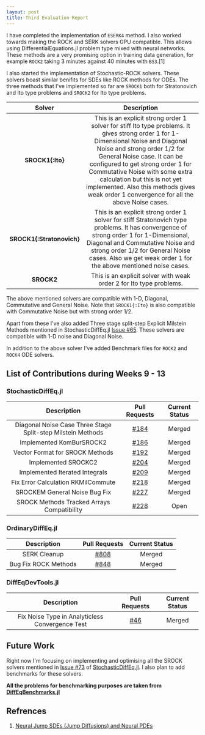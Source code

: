 ```yaml
---
layout: post
title: Third Evaluation Report
---
```


I have completed the implementation of `ESERK4` method. I also worked towards making the ROCK and SERK solvers GPU compatible. This allows using DifferentialEquations.jl problem type mixed with neural networks. These methods are a very promising option in training data generation, for example `ROCK2` taking 3 minutes against 40 minutes with `BS3`.[1]

I also started the implementation of Stochastic-ROCK solvers. These solvers boast similar benifits for SDEs like ROCK methods for ODEs. The three methods that I've implemented so far are `SROCK1` both for Stratonovich and Ito type problems and `SROCK2` for Ito type problems.

| Solver | Description |
|:--------------:|:--------:|
| **SROCK1{:Ito}** | This is an explicit strong order 1 solver for stiff Ito type problems. It gives strong order 1 for 1-Dimensional Noise and Diagonal Noise and strong order 1/2 for General Noise case. It can be configured to get strong order 1 for Commutative Noise with some extra calculation but this is not yet implemented. Also this methods gives weak order 1 convergence for all the above Noise cases. |
| **SROCK1{:Stratonovich}** | This is an explicit strong order 1 solver for stiff Stratonovich type problems. It has convergence of strong order 1 for 1-Dimensional, Diagonal and Commutative Noise and strong order 1/2 for General Noise cases. Also we get weak order 1 for the above mentioned noise cases. |
| **SROCK2** | This is an explicit solver with weak order 2 for Ito type problems. |

The above mentioned solvers are compatible with 1-D, Diagonal, Commutative and General Noise. Note that `SROCK1{:Ito}` is also compatible with Commutative Noise but with strong order 1/2.

Apart from these I've also added Three stage split-step Explicit Milstein Methods mentioned in StochasticDiffEq.jl [Issue #65](https://github.com/JuliaDiffEq/StochasticDiffEq.jl/issues/65). These solvers are compatible with 1-D noise and Diagonal Noise.

In addition to the above solver I've added Benchmark files for `ROCK2` and `ROCK4` ODE solvers.


## List of Contributions during Weeks 9 - 13

### StochasticDiffEq.jl

| Description | Pull Requests | Current Status |
|:--------------:|:--------:|:----------:|
| Diagonal Noise Case Three Stage Split-step Milstein Methods | [#184](https://github.com/JuliaDiffEq/StochasticDiffEq.jl/pull/184) | Merged |
| Implemented KomBurSROCK2 | [#186](https://github.com/JuliaDiffEq/StochasticDiffEq.jl/pull/186) | Merged |
| Vector Format for SROCK Methods | [#192](https://github.com/JuliaDiffEq/StochasticDiffEq.jl/pull/192) | Merged |
| Implemented SROCKC2 | [#204](https://github.com/JuliaDiffEq/StochasticDiffEq.jl/pull/204) | Merged |
| Implemented Iterated Integrals | [#209](https://github.com/JuliaDiffEq/StochasticDiffEq.jl/pull/209) | Merged |
| Fix Error Calculation RKMilCommute | [#218](https://github.com/JuliaDiffEq/StochasticDiffEq.jl/pull/218) | Merged |
| SROCKEM General Noise Bug Fix | [#227](https://github.com/JuliaDiffEq/StochasticDiffEq.jl/pull/227) | Merged |
| SROCK Methods Tracked Arrays Compatibility | [#228](https://github.com/JuliaDiffEq/StochasticDiffEq.jl/pull/228) | Open |

### OrdinaryDiffEq.jl

| Description | Pull Requests | Current Status |
|:--------------:|:--------:|:----------:|
| SERK Cleanup | [#808](https://github.com/JuliaDiffEq/OrdinaryDiffEq.jl/pull/808) | Merged |
| Bug Fix ROCK Methods | [#848](https://github.com/JuliaDiffEq/OrdinaryDiffEq.jl/pull/848) | Merged |

### DiffEqDevTools.jl

| Description | Pull Requests | Current Status |
|:--------------:|:--------:|:----------:|
| Fix Noise Type in Analyticless Convergence Test | [#46](https://github.com/JuliaDiffEq/DiffEqDevTools.jl/pull/46) | Merged |


## Future Work
Right now I'm focusing on implementing and optimising all the SROCK solvers mentioned in [Issue #73](https://github.com/JuliaDiffEq/StochasticDiffEq.jl/issues/73) of [StochasticDiffEq.jl](https://github.com/JuliaDiffEq/StochasticDiffEq.jl). I also plan to add benchmarks for these solvers.

**All the problems for benchmarking purposes are taken from [DiffEqBenchmarks.jl](https://github.com/JuliaDiffEq/DiffEqBenchmarks.jl)**

## Refrences
   1. [Neural Jump SDEs (Jump Diffusions) and Neural PDEs](http://www.stochasticlifestyle.com/neural-jump-sdes-jump-diffusions-and-neural-pdes/)
